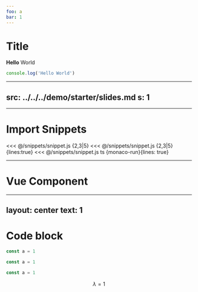 ```yaml
---
foo: a
bar: 1
---
```


# Title

**Hello** World

[](./a)

```ts {a}
console.log('Hello World')
```

---
src: ../../../demo/starter/slides.md
s: 1
---

---

# Import Snippets

<<< @/snippets/snippet.js {2,3|5}
<<< @/snippets/snippet.js {2,3|5}{lines:true}
<<< @/snippets/snippet.js ts {monaco-run}{lines: true}

---

# Vue Component

<div title="hi" />
<Comp :x="a" />

<script setup lang="ts">
import { ref } from 'vue'
let a = ref(1)
</script>

---
layout: center
text: 1
---

# Code block

```ts {1,2|3}
const a = 1
```

```ts twoslash {1,2|3}
const a = 1
```

```ts {moanco-run}{showOutputAt: '+1'}
const a = 1
```

$$
\lambda = 1
$$
